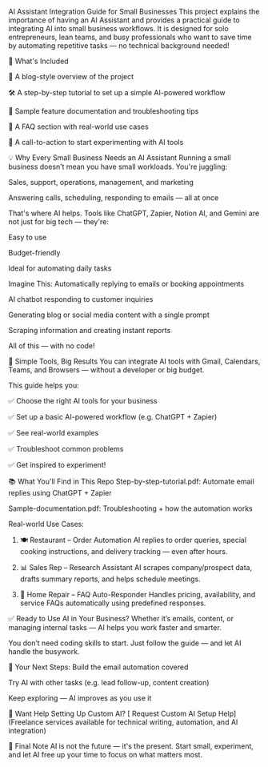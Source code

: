AI Assistant Integration Guide for Small Businesses
This project explains the importance of having an AI Assistant and provides a practical guide to integrating AI into small business workflows.
It is designed for solo entrepreneurs, lean teams, and busy professionals who want to save time by automating repetitive tasks — no technical background needed!

🚀 What's Included

📄 A blog-style overview of the project

🛠 A step-by-step tutorial to set up a simple AI-powered workflow

📘 Sample feature documentation and troubleshooting tips

💬 A FAQ section with real-world use cases

🔔 A call-to-action to start experimenting with AI tools


💡 Why Every Small Business Needs an AI Assistant
Running a small business doesn’t mean you have small workloads. You're juggling:

Sales, support, operations, management, and marketing

Answering calls, scheduling, responding to emails — all at once

That's where AI helps.
Tools like ChatGPT, Zapier, Notion AI, and Gemini are not just for big tech — they're:

Easy to use

Budget-friendly

Ideal for automating daily tasks

Imagine This:
Automatically replying to emails or booking appointments

AI chatbot responding to customer inquiries

Generating blog or social media content with a single prompt

Scraping information and creating instant reports

All of this — with no code!

🔧 Simple Tools, Big Results
You can integrate AI tools with Gmail, Calendars, Teams, and Browsers — without a developer or big budget.

This guide helps you:

✅ Choose the right AI tools for your business

✅ Set up a basic AI-powered workflow (e.g. ChatGPT + Zapier)

✅ See real-world examples

✅ Troubleshoot common problems

✅ Get inspired to experiment!

📚 What You'll Find in This Repo
Step-by-step-tutorial.pdf: Automate email replies using ChatGPT + Zapier

Sample-documentation.pdf: Troubleshooting + how the automation works

Real-world Use Cases:

1. 🍽 Restaurant – Order Automation
AI replies to order queries, special cooking instructions, and delivery tracking — even after hours.

2. 📊 Sales Rep – Research Assistant
AI scrapes company/prospect data, drafts summary reports, and helps schedule meetings.

3. 🔧 Home Repair – FAQ Auto-Responder
Handles pricing, availability, and service FAQs automatically using predefined responses.

✅ Ready to Use AI in Your Business?
Whether it’s emails, content, or managing internal tasks — AI helps you work faster and smarter.

You don’t need coding skills to start.
Just follow the guide — and let AI handle the busywork.

📌 Your Next Steps:
Build the email automation covered

Try AI with other tasks (e.g. lead follow-up, content creation)

Keep exploring — AI improves as you use it

💼 Want Help Setting Up Custom AI?
[ Request Custom AI Setup Help] (Freelance services available for technical writing, automation, and AI integration)

🧠 Final Note
AI is not the future — it's the present.
Start small, experiment, and let AI free up your time to focus on what matters most.
